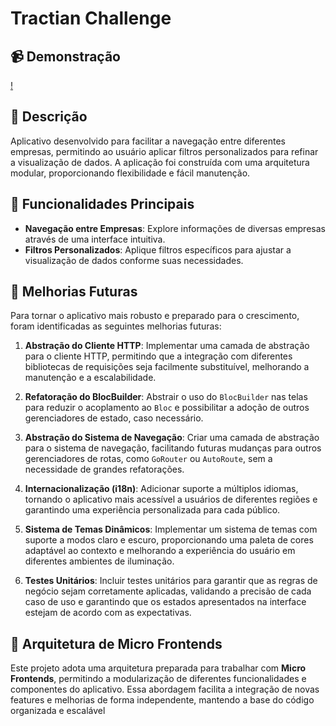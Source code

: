 # Tractian Challenge

## 📹 Demonstração
[!](https://github.com/user-attachments/assets/1318de8e-f74e-48a3-bc08-a34555acb8b9)

## 📝 Descrição
Aplicativo desenvolvido para facilitar a navegação entre diferentes empresas, permitindo ao usuário aplicar filtros personalizados para refinar a visualização de dados. A aplicação foi construída com uma arquitetura modular, proporcionando flexibilidade e fácil manutenção.

## 🚀 Funcionalidades Principais
- **Navegação entre Empresas**: Explore informações de diversas empresas através de uma interface intuitiva.
- **Filtros Personalizados**: Aplique filtros específicos para ajustar a visualização de dados conforme suas necessidades.


## 🔧 Melhorias Futuras
Para tornar o aplicativo mais robusto e preparado para o crescimento, foram identificadas as seguintes melhorias futuras:

1. **Abstração do Cliente HTTP**: Implementar uma camada de abstração para o cliente HTTP, permitindo que a integração com diferentes bibliotecas de requisições seja facilmente substituível, melhorando a manutenção e a escalabilidade.

2. **Refatoração do BlocBuilder**: Abstrair o uso do `BlocBuilder` nas telas para reduzir o acoplamento ao `Bloc` e possibilitar a adoção de outros gerenciadores de estado, caso necessário.

3. **Abstração do Sistema de Navegação**: Criar uma camada de abstração para o sistema de navegação, facilitando futuras mudanças para outros gerenciadores de rotas, como `GoRouter` ou `AutoRoute`, sem a necessidade de grandes refatorações.

4. **Internacionalização (i18n)**: Adicionar suporte a múltiplos idiomas, tornando o aplicativo mais acessível a usuários de diferentes regiões e garantindo uma experiência personalizada para cada público.

5. **Sistema de Temas Dinâmicos**: Implementar um sistema de temas com suporte a modos claro e escuro, proporcionando uma paleta de cores adaptável ao contexto e melhorando a experiência do usuário em diferentes ambientes de iluminação.

6. **Testes Unitários**: Incluir testes unitários para garantir que as regras de negócio sejam corretamente aplicadas, validando a precisão de cada caso de uso e garantindo que os estados apresentados na interface estejam de acordo com as expectativas.

## 📂 Arquitetura de Micro Frontends
Este projeto adota uma arquitetura preparada para trabalhar com **Micro Frontends**, permitindo a modularização de diferentes funcionalidades e componentes do aplicativo. Essa abordagem facilita a integração de novas features e melhorias de forma independente, mantendo a base do código organizada e escalável

